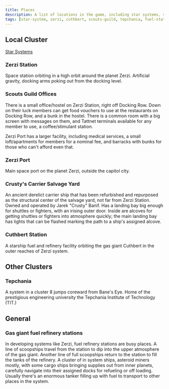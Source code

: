 ```yaml
---
title: Places
description: A list of locations in the game, including star systems, space stations, cities, and businesses.
tags: [star-system, zerzi, cuthbert, scouts-guild, tepchania, fuel-station]
---
```


## Local Cluster

[Star Systems](/tatterpedia/places/star-systems)

### Zerzi Station

Space station orbiting in a high orbit around the planet Zerzi.
Artificial gravity, docking arms poking out from the docking level.

### Scouts Guild Offices

There is a small office/hostel on Zerzi Station, right off Docking Row.
Down on their luck members can get food vouchers to use at the
restaurants on Docking Row, and a bunk in the hostel. There is a common
room with a big screen with messages on them, and Tattnet terminals
available for any member to use, a coffee/stimulant station.

Zerzi Port has a larger facility, including medical services, a small
loft/apartments for members for a nominal fee, and barracks with bunks
for those who can't afford even that.

### Zerzi Port

Main space port on the planet Zerzi, outside the capitol city.

### Crusty's Carrier Salvage Yard

An ancient derelict carrier ship that has been refurbished and
repurposed as the structural center of the salvage yard, not far from
Zerzi Station. Owned and operated by Jarek "Crusty" Banif. Has a landing
bay big enough for shuttles or fighters, with an irising outer door.
Inside are alcoves for getting shuttles or fighters into atmosphere
quickly; the main landing bay has lights that can be flashed marking the
path to a ship's assigned alcove.

### Cuthbert Station

A starship fuel and refinery facility orbiting the gas giant Cuthbert in
the outer reaches of Zerzi system.

## Other Clusters

### Tepchania

A system in a cluster 8 jumps coreward from Bane's Eye. Home of the
prestigious engineering university the Tepchania Institute of Technology
(TIT.)

## General

### Gas giant fuel refinery stations

In developing systems like Zerzi, fuel refinery stations are busy
places. A line of scoopships travel from the station to dip into the
upper atmosphere of the gas giant. Another line of full scoopships
return to the station to fill the tanks of the refinery. A cluster of in
system ships, asteroid miners mostly, with some cargo ships bringing
supplies out from inner planets, carefully navigate into their assigned
docks for refueling or off loading. Usually there\'s an enormous tanker
filling up with fuel to transport to other places in the system.
